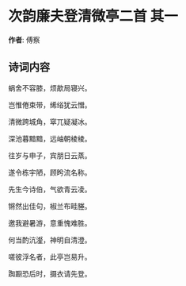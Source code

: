 # 次韵廉夫登清微亭二首  其一

**作者**: 傅察

## 诗词内容

蜗舍不容膝，烦歊局寝兴。

岂惟倦束带，𫄨绤犹云憎。

清微跨城角，窣兀疑凝冰。

深池暮黯黯，远岫朝棱棱。

往岁与申子，宾朋日云蒸。

遂令栋宇陋，顾盻流名称。

先生今诗伯，气欲青云凌。

锵然出佳句，椒兰布畦塍。

邀我避暑游，意重愧难胜。

何当酌沆瀣，神明自清澄。

嗟彼浮名者，此亭岂易升。

踟蹰恐后时，摄衣请先登。

